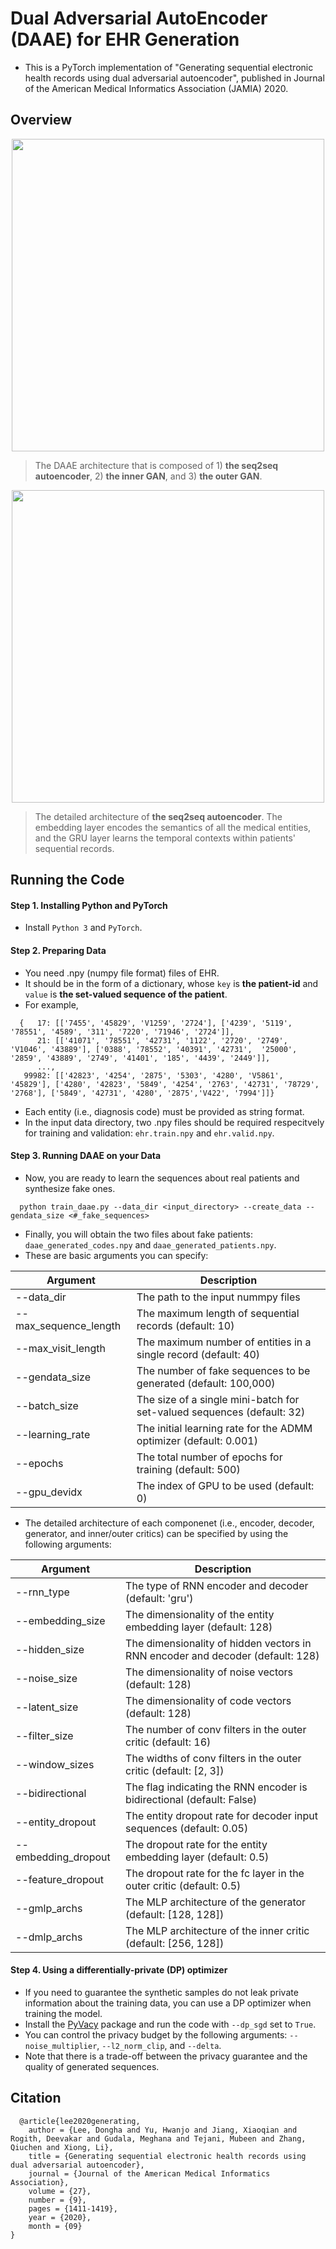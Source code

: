 # Dual Adversarial AutoEncoder (DAAE) for EHR Generation

- This is a PyTorch implementation of "Generating sequential electronic health records using dual adversarial autoencoder", published in Journal of the American Medical Informatics Association (JAMIA) 2020.

## Overview
<p align="center">
<img src="./figure/daae.png" width="500">
</p>

> The DAAE architecture that is composed of 1) **the seq2seq autoencoder**, 2) **the inner GAN**, and 3) **the outer GAN**.

<p align="center">
<img src="./figure/autoencoder.png" width="500">
</p>

> The detailed architecture of **the seq2seq autoencoder**. The embedding layer encodes the semantics of all the medical entities, and the GRU layer learns the temporal contexts within patients' sequential records.

## Running the Code
#### Step 1. Installing Python and PyTorch

- Install `Python 3` and `PyTorch`.

#### Step 2. Preparing Data

- You need .npy (numpy file format) files of EHR.
- It should be in the form of a dictionary, whose `key` is **the patient-id** and `value` is **the set-valued sequence of the patient**.
- For example,
```
  {   17: [['7455', '45829', 'V1259', '2724'], ['4239', '5119', '78551', '4589', '311', '7220', '71946', '2724']],
      21: [['41071', '78551', '42731', '1122', '2720', '2749', 'V1046', '43889'], ['0388', '78552', '40391', '42731',  '25000', '2859', '43889', '2749', '41401', '185', '4439', '2449']],
      ...,
   99982: [['42823', '4254', '2875', '5303', '4280', 'V5861', '45829'], ['4280', '42823', '5849', '4254', '2763', '42731', '78729', '2768'], ['5849', '42731', '4280', '2875','V422', '7994']]}
```
- Each entity (i.e., diagnosis code) must be provided as string format.
- In the input data directory, two .npy files should be required respecitvely for training and validation: `ehr.train.npy` and `ehr.valid.npy`.

#### Step 3. Running DAAE on your Data

- Now, you are ready to learn the sequences about real patients and synthesize fake ones.
```
  python train_daae.py --data_dir <input_directory> --create_data --gendata_size <#_fake_sequences>
```
- Finally, you will obtain the two files about fake patients: `daae_generated_codes.npy` and `daae_generated_patients.npy`.
- These are basic arguments you can specify:

Argument | Description
--- | ---
--data_dir | The path to the input nummpy files
--max_sequence_length | The maximum length of sequential records (default: 10)
--max_visit_length | The maximum number of entities in a single record (default: 40)
--gendata_size | The number of fake sequences to be generated (default: 100,000)
--batch_size | The size of a single mini-batch for set-valued sequences (default: 32)
--learning_rate | The initial learning rate for the ADMM optimizer (default: 0.001)
--epochs | The total number of epochs for training (default: 500)
--gpu_devidx | The index of GPU to be used (default: 0)

- The detailed architecture of each componenet (i.e., encoder, decoder, generator, and inner/outer critics) can be specified by using the following arguments:

Argument | Description
--- | ---
--rnn_type | The type of RNN encoder and decoder (default: 'gru')
--embedding_size | The dimensionality of the entity embedding layer (default: 128)
--hidden_size | The dimensionality of hidden vectors in RNN encoder and decoder (default: 128)
--noise_size | The dimensionality of noise vectors (default: 128)
--latent_size | The dimensionality of code vectors (default: 128)
--filter_size | The number of conv filters in the outer critic (default: 16)
--window_sizes | The widths of conv filters in the outer critic (default: \[2, 3\])
--bidirectional | The flag indicating the RNN encoder is bidirectional (default: False)
--entity_dropout | The entity dropout rate for decoder input sequences (default: 0.05)
--embedding_dropout | The dropout rate for the entity embedding layer (default: 0.5)
--feature_dropout | The dropout rate for the fc layer in the outer critic (default: 0.5)
--gmlp_archs | The MLP architecture of the generator (default: \[128, 128\])
--dmlp_archs | The MLP architecture of the inner critic (default: \[256, 128\])

#### Step 4. Using a differentially-private (DP) optimizer

- If you need to guarantee the synthetic samples do not leak private information about the training data, you can use a DP optimizer when training the model.
- Install the [PyVacy](https://pypi.org/project/pyvacy/) package and run the code with `--dp_sgd` set to `True`.
- You can control the privacy budget by the following arguments: `--noise_multiplier`, `--l2_norm_clip`, and `--delta`.
- Note that there is a trade-off between the privacy guarantee and the quality of generated sequences.

## Citation
```
  @article{lee2020generating,
    author = {Lee, Dongha and Yu, Hwanjo and Jiang, Xiaoqian and Rogith, Deevakar and Gudala, Meghana and Tejani, Mubeen and Zhang, Qiuchen and Xiong, Li},
    title = {Generating sequential electronic health records using dual adversarial autoencoder},
    journal = {Journal of the American Medical Informatics Association},
    volume = {27},
    number = {9},
    pages = {1411-1419},
    year = {2020},
    month = {09}
}
```

